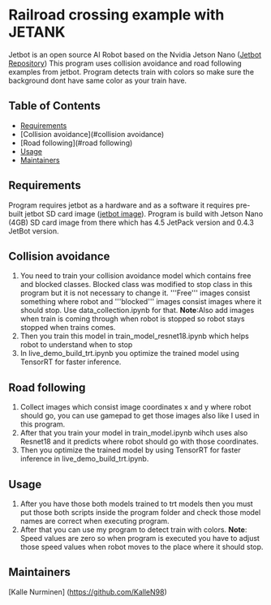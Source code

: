# Railroad crossing example with JETANK

Jetbot is an open source AI Robot based on the Nvidia Jetson Nano ([Jetbot Repository](https://github.com/NVIDIA-AI-IOT/jetbot))
This program uses collision avoidance and road following examples from jetbot. Program detects train with colors so make sure the background dont have same color as your train have.

## Table of Contents

- [Requirements](#requirements)
- [Collision avoidance](#collision avoidance)
- [Road following](#road following)
- [Usage](#usage)
- [Maintainers](#maintainers)

## Requirements

Program requires jetbot as a hardware and as a software it requires pre-built jetbot SD card image ([jetbot image](https://jetbot.org/master/software_setup/sd_card.html)).
Program is build with Jetson Nano (4GB) SD card image from there which has 4.5 JetPack version and 0.4.3 JetBot version.

## Collision avoidance

1. You need to train your collision avoidance model which contains free and blocked classes. Blocked class was modified to stop class in this program but it is not necessary to change it. '''Free''' images consist something where robot and '''blocked''' images consist images where it should stop. Use data_collection.ipynb for that. 
**Note**:Also add images when train is coming through when robot is stopped so robot stays stopped when trains comes.
2. Then you train this model in train_model_resnet18.ipynb which helps robot to understand when to stop
3. In live_demo_build_trt.ipynb you optimize the trained model using TensorRT for faster inference.

## Road following

1. Collect images which consist image coordinates x and y where robot should go, you can use gamepad to get those images also like I used in this program.
2. After that you train your model in train_model.ipynb wihch uses also Resnet18 and it predicts where robot should go with those coordinates.
3. Then you optimize the trained model by using TensorRT for faster inference in live_demo_build_trt.ipynb.

## Usage

1. After you have those both models trained to trt models then you must put those both scripts inside the program folder and check those model names are correct when executing program.
2. After that you can use my program to detect train with colors. 
**Note**: Speed values are zero so when program is executed you have to adjust those speed values when robot moves to the place where it should stop.

## Maintainers

[Kalle Nurminen] (https://github.com/KalleN98)  
